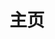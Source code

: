 ---
layout: home
title: 主页
sidebar: false
footer: false

hero:
  name: "silvaire_qwq"
  tagline: Stay hungry, stay foolish.
  image: "https://imgbed.lunars.site/file/1732958150105_IMG_20241130_171502.jpg"
  actions:
    - theme: brand
      text: 手记
      link: /archives
    - theme: alt
      text: GitHub
      link: https://github.com/silvaire-qwq
---